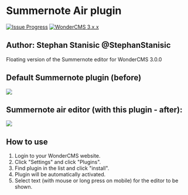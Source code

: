# Summernote Air plugin 
[![Issue Progress](https://img.shields.io/badge/%E2%9C%93-Issue%20Progress-gray?labelColor=brightgreen&style=flat)](https://crypt.stanisic.nl/kanban/#/2/kanban/view/p6mqokEiUAhkSAJsJVWJyDn04dYvNAkWBLtt4PRF7ZU/)
[![WonderCMS 3.x.x](https://img.shields.io/badge/WonderCMS-3.x.x-%231ab?style=flat)](https://github.com/robiso/wondercms)
## Author: Stephan Stanisic @StephanStanisic


Floating version of the Summernote editor for WonderCMS 3.0.0

## Default Summernote plugin (before) 
![](https://i.imgur.com/LBi9nrj.png)

## Summernote air editor (with this plugin - after):  
![](https://i.imgur.com/rOeEU5a.png)

## How to use
1. Login to your WonderCMS website.
2. Click "Settings" and click "Plugins".
3. Find plugin in the list and click "install".
4. Plugin will be automatically activated.
5. Select text (with mouse or long press on mobile) for the editor to be shown.

